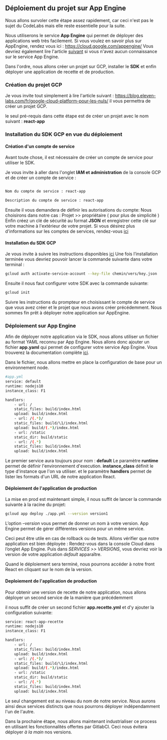 ## Déploiement du projet sur App Engine

  
Nous allons survoler cette étape assez rapidement, car ceci n'est pas le sujet du CodeLabs mais elle reste essentielle pour la suite.

Nous utiliserons le service **App Engine** qui permet de déployer des applications web très facilement.
Si vous voulez en savoir plus sur AppEngine, rendez vous ici : https://cloud.google.com/appengine/
Vous devriez également lire l'article [suivant](https://blog.eleven-labs.com/fr/google-cloud-platform-appengine-pour-vos-projets/) si vous n'avez aucun connaissance sur le service App Engine.

Dans l'ordre, nous allons créer un projet sur GCP,  installer le **SDK** et enfin déployer une application de recette et de production.


### Création du projet GCP

Je vous invite tout simplement à lire l'article suivant :
https://blog.eleven-labs.com/fr/google-cloud-platform-pour-les-nuls/
il vous permettra de créer un projet GCP.

le seul pré-requis dans cette étape est de créer un projet avec le nom suivant : **react-app**

  

### Installation du SDK GCP en vue du déploiement

  

#### Création d'un compte de service

Avant toute chose, il est nécessaire de créer un compte de service pour utiliser le SDK.

Je vous invite à aller dans l'onglet **IAM et administration** de la console GCP et de créer un compte de service :

```bash

Nom du compte de service : react-app

Description du compte de service : react-app

```
Ensuite il vous demandera de définir les autorisations du compte:
Nous choisirons dans notre cas : Projet >> propriétaire ( pour plus de simplicité )
Enfin créez un clé de sécurité au format **JSON** et enregistrer cette clé sur votre machine à l'extérieur de votre projet.
Si vous désirez plus d'informations sur les comptes de services, rendez-vous [ici](https://cloud.google.com/compute/docs/access/service-accounts?hl=fr)

  

#### Installation du SDK GCP

Je vous invite à suivre les instructions disponibles [ici](https://cloud.google.com/sdk/install)
Une fois l’installation terminée vous devriez pouvoir lancer la commande suivante dans votre terminal :
```bash
gcloud auth activate-service-account --key-file chemin/vers/key.json
```
  
Ensuite il nous faut configurer votre SDK avec la commande suivante:

```bash
gcloud init
```


Suivre les instructions du prompteur en choisissant le compte de service que vous avez créer et le projet que nous avons créer précédemment.
Nous sommes fin prêt à déployer notre application sur AppEngine.

  

### Déploiement sur App Engine

  
Afin de déployer notre application via le SDK, nous allons utiliser un fichier au format YAML reconnu par App Engine.
Nous allons donc ajouter un fichier **app.yaml** qui permet de configurer votre service App Engine. Vous trouverez la documentation complète [ici](https://cloud.google.com/appengine/docs/standard/python/config/appref?hl=fr).

  

Dans le fichier, nous allons mettre en place la configuration de base pour un environnement node.

```bash
#app.yml
service: default
runtime: nodejs10
instance_class: F1

handlers:
    - url: /
    static_files: build/index.html
    upload: build/index.html
    - url: /(.*)/
    static_files: build/\1/index.html
    upload: build/(.*)/index.html
    - url: /static
    static_dir: build/static
    - url: /(.*)
    static_files: build/index.html
    upload: build/index.html

```


Le premier service aura toujours pour nom : **default**
Le paramètre **runtime** permet de définir l'environnement d'execution.
**instance_class** définit le type d'instance que l'on va utiliser.
et le paramètre **handlers** permet de lister les formats d'un URL de notre application React.

  

#### Déploiement de l'application de production

La mise en prod est maintenant simple, il nous suffit de lancer la commande suivante à la racine du projet:

```bash
gcloud app deploy ./app.yml --version version1
```
L’option *–version* vous permet de donner un nom à votre version. App Engine permet de gérer différentes versions pour un même service.

Ceci peut être utile en cas de rollback ou de tests.
Allons vérifier que notre application est bien déployée :
Rendez-vous dans la console Cloud dans l’onglet App Engine.
Puis dans *SERVICES >> VERSIONS*, vous devriez voir la version de votre application *default* apparaître.

Quand le déploiement sera terminé, nous pourrons accéder à notre front React en cliquant sur le nom de la version.

  

#### Deploiement de l'application de production


Pour obtenir une version de recette de notre application, nous allons déployer un second service de la manière que précédemment

il nous suffit de créer un second fichier **app.recette.yml** et d'y ajouter la configuration suivante:

  

```bash
service: react-app-recette
runtime: nodejs10
instance_class: F1

handlers:
    - url: /
    static_files: build/index.html
    upload: build/index.html
    - url: /(.*)/
    static_files: build/\1/index.html
    upload: build/(.*)/index.html
    - url: /static
    static_dir: build/static
    - url: /(.*)
    static_files: build/index.html
    upload: build/index.html

```

  
Le seul changement est au niveau du nom de notre service.
Nous aurons ainsi deux services distincts que nous pourrons déployer indépendamment l'un de l'autre.

  
Dans la prochaine étape, nous allons maintenant industrialiser ce process en utilisant les fonctionnalités offertes par GitlabCI.
Ceci nous évitera déployer *à la main* nos versions.